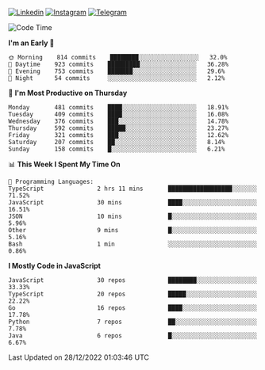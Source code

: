 [![Linkedin](https://img.shields.io/badge/-Archie-blue?style=flat-square&labelColor=gray&logo=Linkedin&logoColor=white&link=https://www.linkedin.com/in/archisdi)](https://www.linkedin.com/in/archisdi)
[![Instagram](https://img.shields.io/badge/-@archisdi-orange?style=flat-square&labelColor=gray&logo=Instagram&logoColor=white&link=https://www.instagram.com/archisdi)](https://www.instagram.com/archisdi)
[![Telegram](https://img.shields.io/badge/-aai-informational?style=flat-square&labelColor=gray&logo=telegram&logoColor=white&link=https://t.me/archisdi)](https://t.me/archisdi)

<!--START_SECTION:waka-->
![Code Time](http://img.shields.io/badge/Code%20Time-1%2C887%20hrs%2040%20mins-blue)

**I'm an Early 🐤** 

```text
🌞 Morning    814 commits    ████████░░░░░░░░░░░░░░░░░   32.0% 
🌆 Daytime    923 commits    █████████░░░░░░░░░░░░░░░░   36.28% 
🌃 Evening    753 commits    ███████░░░░░░░░░░░░░░░░░░   29.6% 
🌙 Night      54 commits     ░░░░░░░░░░░░░░░░░░░░░░░░░   2.12%

```
📅 **I'm Most Productive on Thursday** 

```text
Monday       481 commits    ████░░░░░░░░░░░░░░░░░░░░░   18.91% 
Tuesday      409 commits    ████░░░░░░░░░░░░░░░░░░░░░   16.08% 
Wednesday    376 commits    ███░░░░░░░░░░░░░░░░░░░░░░   14.78% 
Thursday     592 commits    █████░░░░░░░░░░░░░░░░░░░░   23.27% 
Friday       321 commits    ███░░░░░░░░░░░░░░░░░░░░░░   12.62% 
Saturday     207 commits    ██░░░░░░░░░░░░░░░░░░░░░░░   8.14% 
Sunday       158 commits    █░░░░░░░░░░░░░░░░░░░░░░░░   6.21%

```


📊 **This Week I Spent My Time On** 

```text
💬 Programming Languages: 
TypeScript               2 hrs 11 mins       ██████████████████░░░░░░░   71.52% 
JavaScript               30 mins             ████░░░░░░░░░░░░░░░░░░░░░   16.51% 
JSON                     10 mins             █░░░░░░░░░░░░░░░░░░░░░░░░   5.96% 
Other                    9 mins              █░░░░░░░░░░░░░░░░░░░░░░░░   5.16% 
Bash                     1 min               ░░░░░░░░░░░░░░░░░░░░░░░░░   0.86%

```

**I Mostly Code in JavaScript** 

```text
JavaScript               30 repos            ████████░░░░░░░░░░░░░░░░░   33.33% 
TypeScript               20 repos            █████░░░░░░░░░░░░░░░░░░░░   22.22% 
Go                       16 repos            ████░░░░░░░░░░░░░░░░░░░░░   17.78% 
Python                   7 repos             ██░░░░░░░░░░░░░░░░░░░░░░░   7.78% 
Java                     6 repos             █░░░░░░░░░░░░░░░░░░░░░░░░   6.67%

```



 Last Updated on 28/12/2022 01:03:46 UTC
<!--END_SECTION:waka-->